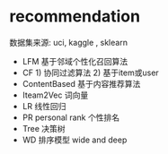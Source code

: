 #  recommendation 
  数据集来源:  uci,  kaggle , sklearn
- LFM   基于邻域个性化召回算法
- CF     1) 协同过滤算法    2) 基于item或user
- ContentBased  基于内容推荐算法
- Iteam2Vec     词向量
- LR         线性回归
- PR  personal rank    个性排名
- Tree  决策树
- WD     排序模型     wide and deep

